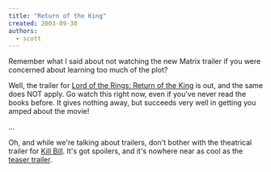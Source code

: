 ```yaml
---
title: "Return of the King"
created: 2003-09-30
authors:
  - scott
---
```


Remember what I said about not watching the new Matrix trailer if you were concerned about learning too much of the plot?

Well, the trailer for [Lord of the Rings: Return of the King](http://lordoftherings.net/index_rotk_trailer.html) is out, and the same does NOT apply. Go watch this right now, even if you've never read the books before. It gives nothing away, but succeeds very well in getting you amped about the movie!

...

Oh, and while we're talking about trailers, don't bother with the theatrical trailer for [Kill Bill](http://www.kill-bill.com/). It's got spoilers, and it's nowhere near as cool as the [teaser trailer](http://www.apple.com/trailers/miramax/kill_bill/).
